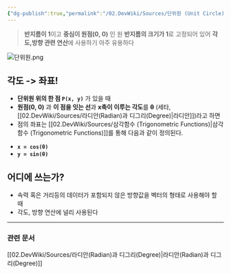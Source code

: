 ```yaml
---
{"dg-publish":true,"permalink":"/02.DevWiki/Sources/단위원 (Unit Circle)/","noteIcon":""}
---
```


> **반지름이 1**이고 **중심이 원점(0, 0)** 인 원
> **반지름의 크기가 1**로 고정되어 있어 **각도,방향 관련 연산**에 사용하기 아주 유용하다

![단위원.png](/img/user/02.DevWiki/Sources/Files/%EB%8B%A8%EC%9C%84%EC%9B%90.png)
## 각도 -> 좌표!

* **단위원 위의 한 점 `P(x, y)`** 가 있을 때
* **원점(0, 0)** 과 **이 점을 잇는 선**과 **x축이 이루는 각도**를 **θ** (세타, [[02.DevWiki/Sources/라디안(Radian)과 디그리(Degree)\|라디안]])라고 하면
* 점의 좌표는 [[02.DevWiki/Sources/삼각함수 (Trigonometric Functions)\|삼각함수 (Trigonometric Functions)]]를 통해 다음과 같이 정의된다.

-   **`x = cos(θ)`**
-   **`y = sin(θ)`**

## 어디에 쓰는가?

* 속력 혹은 거리등의 데이터가 포함되지 않은 방향값을 벡터의 형태로 사용해야 할 때
* 각도, 방향 연산에 널리 사용된다

---
### 관련 문서
[[02.DevWiki/Sources/라디안(Radian)과 디그리(Degree)\|라디안(Radian)과 디그리(Degree)]]
